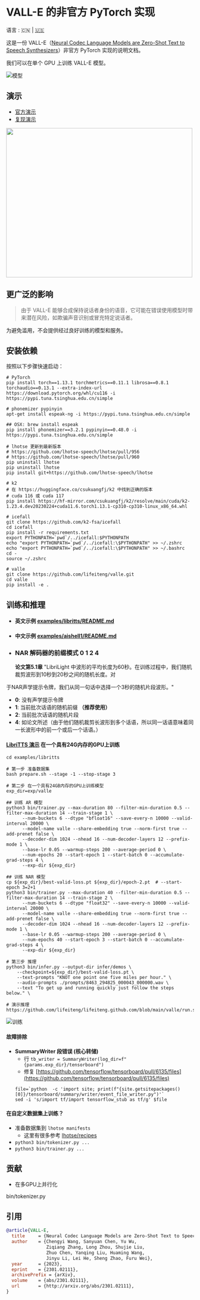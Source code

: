 # VALL-E 的非官方 PyTorch 实现
语言 : 🇨🇳 | [🇺🇸](./README.md) 

这是一份 VALL-E（[Neural Codec Language Models are Zero-Shot Text to Speech Synthesizers](https://arxiv.org/abs/2301.02111)）非官方 PyTorch 实现的说明文档。

我们可以在单个 GPU 上训练 VALL-E 模型。

![模型](./docs/images/Overview.jpg)

## 演示

* [官方演示](https://valle-demo.github.io/)
* [复现演示](https://lifeiteng.github.io/valle/index.html)

<img src="./docs/images/vallf.png" width="500" height="400">


## 更广泛的影响

> 由于 VALL-E 能够合成保持说话者身份的语音，它可能在错误使用模型时带来潜在风险，如欺骗声音识别或冒充特定说话者。

为避免滥用，不会提供经过良好训练的模型和服务。

## 安装依赖

按照以下步骤快速启动：

```
# PyTorch
pip install torch==1.13.1 torchmetrics==0.11.1 librosa==0.8.1 torchaudio==0.13.1 --extra-index-url https://download.pytorch.org/whl/cu116 -i https://pypi.tuna.tsinghua.edu.cn/simple

# phonemizer pypinyin
apt-get install espeak-ng -i https://pypi.tuna.tsinghua.edu.cn/simple

## OSX: brew install espeak
pip install phonemizer==3.2.1 pypinyin==0.48.0 -i https://pypi.tuna.tsinghua.edu.cn/simple

# lhotse 更新到最新版本
# https://github.com/lhotse-speech/lhotse/pull/956
# https://github.com/lhotse-speech/lhotse/pull/960
pip uninstall lhotse
pip uninstall lhotse
pip install git+https://github.com/lhotse-speech/lhotse

# k2
# 在 https://huggingface.co/csukuangfj/k2 中找到正确的版本
# cuda 116 或 cuda 117
pip install https://hf-mirror.com/csukuangfj/k2/resolve/main/cuda/k2-1.23.4.dev20230224+cuda11.6.torch1.13.1-cp310-cp310-linux_x86_64.whl

# icefall
git clone https://github.com/k2-fsa/icefall
cd icefall
pip install -r requirements.txt
export PYTHONPATH=`pwd`/../icefall:$PYTHONPATH
echo "export PYTHONPATH=`pwd`/../icefall:\$PYTHONPATH" >> ~/.zshrc
echo "export PYTHONPATH=`pwd`/../icefall:\$PYTHONPATH" >> ~/.bashrc
cd -
source ~/.zshrc

# valle
git clone https://github.com/lifeiteng/valle.git
cd valle
pip install -e .
```


## 训练和推理
* #### 英文示例 [examples/libritts/README.md](egs/libritts/README.md)
* #### 中文示例 [examples/aishell1/README.md](egs/aishell1/README.md)
* ### NAR 解码器的前缀模式 0 1 2 4
  **论文第5.1章** "LibriLight 中波形的平均长度为60秒。在训练过程中，我们随机裁剪波形到10秒到20秒之间的随机长度。对

于NAR声学提示令牌，我们从同一句话中选择一个3秒的随机片段波形。"
  * **0**: 没有声学提示令牌
  * **1**: 当前批次话语的随机前缀 **（推荐使用）**
  * **2**: 当前批次话语的随机片段
  * **4**: 如论文所述（由于他们随机裁剪长波形到多个话语，所以同一话语意味着同一长波形中的前一个或后一个话语。）

#### [LibriTTS 演示](https://lifeiteng.github.io/valle/index.html) 在一个具有24G内存的GPU上训练

```
cd examples/libritts

# 第一步 准备数据集
bash prepare.sh --stage -1 --stop-stage 3

# 第二步 在一个具有24GB内存的GPU上训练模型
exp_dir=exp/valle

## 训练 AR 模型
python3 bin/trainer.py --max-duration 80 --filter-min-duration 0.5 --filter-max-duration 14 --train-stage 1 \
      --num-buckets 6 --dtype "bfloat16" --save-every-n 10000 --valid-interval 20000 \
      --model-name valle --share-embedding true --norm-first true --add-prenet false \
      --decoder-dim 1024 --nhead 16 --num-decoder-layers 12 --prefix-mode 1 \
      --base-lr 0.05 --warmup-steps 200 --average-period 0 \
      --num-epochs 20 --start-epoch 1 --start-batch 0 --accumulate-grad-steps 4 \
      --exp-dir ${exp_dir}

## 训练 NAR 模型
cp ${exp_dir}/best-valid-loss.pt ${exp_dir}/epoch-2.pt  # --start-epoch 3=2+1
python3 bin/trainer.py --max-duration 40 --filter-min-duration 0.5 --filter-max-duration 14 --train-stage 2 \
      --num-buckets 6 --dtype "float32" --save-every-n 10000 --valid-interval 20000 \
      --model-name valle --share-embedding true --norm-first true --add-prenet false \
      --decoder-dim 1024 --nhead 16 --num-decoder-layers 12 --prefix-mode 1 \
      --base-lr 0.05 --warmup-steps 200 --average-period 0 \
      --num-epochs 40 --start-epoch 3 --start-batch 0 --accumulate-grad-steps 4 \
      --exp-dir ${exp_dir}

# 第三步 推理
python3 bin/infer.py --output-dir infer/demos \
    --checkpoint=${exp_dir}/best-valid-loss.pt \
    --text-prompts "KNOT one point one five miles per hour." \
    --audio-prompts ./prompts/8463_294825_000043_000000.wav \
    --text "To get up and running quickly just follow the steps below." \

# 演示推理
https://github.com/lifeiteng/lifeiteng.github.com/blob/main/valle/run.sh#L68
```
![训练](./docs/images/train.png)

#### 故障排除

* **SummaryWriter 段错误 (核心转储)**
   * 行 `tb_writer = SummaryWriter(log_dir=f"{params.exp_dir}/tensorboard")`
   * 修复  [https://github.com/tensorflow/tensorboard/pull/6135/files](https://github.com/tensorflow/tensorboard/pull/6135/files)
   ```
   file=`python  -c 'import site; print(f"{site.getsitepackages()[0]}/tensorboard/summary/writer/event_file_writer.py")'`
   sed -i 's/import tf/import tensorflow_stub as tf/g' $file
   ```

#### 在自定义数据集上训练？
* 准备数据集到 `lhotse manifests`
  * 这里有很多参考 [lhotse/recipes](https://github.com/lhotse-speech/lhotse/tree/master/lhotse/recipes)
* `python3 bin/tokenizer.py ...`
* `python3 bin/trainer.py ...`

## 贡献

* 在多GPU上并行化

 bin/tokenizer.py


## 引用

```bibtex
@article{VALL-E,
  title     = {Neural Codec Language Models are Zero-Shot Text to Speech Synthesizers},
  author    = {Chengyi Wang, Sanyuan Chen, Yu Wu,
               Ziqiang Zhang, Long Zhou, Shujie Liu,
               Zhuo Chen, Yanqing Liu, Huaming Wang,
               Jinyu Li, Lei He, Sheng Zhao, Furu Wei},
  year      = {2023},
  eprint    = {2301.02111},
  archivePrefix = {arXiv},
  volume    = {abs/2301.02111},
  url       = {http://arxiv.org/abs/2301.02111},
}
```
